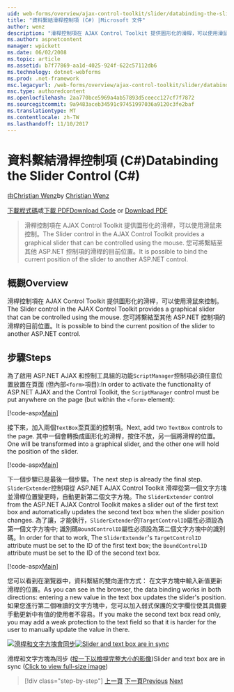 ```yaml
---
uid: web-forms/overview/ajax-control-toolkit/slider/databinding-the-slider-control-cs
title: "資料繫結滑桿控制項 (C#) |Microsoft 文件"
author: wenz
description: "滑桿控制項在 AJAX Control Toolkit 提供圖形化的滑桿，可以使用滑鼠來控制。 這是可以繫結目前 positio..."
ms.author: aspnetcontent
manager: wpickett
ms.date: 06/02/2008
ms.topic: article
ms.assetid: b7f77869-aa1d-4025-924f-622c57112db6
ms.technology: dotnet-webforms
ms.prod: .net-framework
msc.legacyurl: /web-forms/overview/ajax-control-toolkit/slider/databinding-the-slider-control-cs
msc.type: authoredcontent
ms.openlocfilehash: 2aa770bce5969a4ab57893d5ceecc127cf7f7872
ms.sourcegitcommit: 9a9483aceb34591c97451997036a9120c3fe2baf
ms.translationtype: MT
ms.contentlocale: zh-TW
ms.lasthandoff: 11/10/2017
---
```

<a name="databinding-the-slider-control-c"></a><span data-ttu-id="4c744-104">資料繫結滑桿控制項 (C#)</span><span class="sxs-lookup"><span data-stu-id="4c744-104">Databinding the Slider Control (C#)</span></span>
====================
<span data-ttu-id="4c744-105">由[Christian Wenz](https://github.com/wenz)</span><span class="sxs-lookup"><span data-stu-id="4c744-105">by [Christian Wenz](https://github.com/wenz)</span></span>

<span data-ttu-id="4c744-106">[下載程式碼](http://download.microsoft.com/download/9/3/f/93f8daea-bebd-4821-833b-95205389c7d0/Slider0.cs.zip)或[下載 PDF](http://download.microsoft.com/download/2/d/c/2dc10e34-6983-41d4-9c08-f78f5387d32b/slider0CS.pdf)</span><span class="sxs-lookup"><span data-stu-id="4c744-106">[Download Code](http://download.microsoft.com/download/9/3/f/93f8daea-bebd-4821-833b-95205389c7d0/Slider0.cs.zip) or [Download PDF](http://download.microsoft.com/download/2/d/c/2dc10e34-6983-41d4-9c08-f78f5387d32b/slider0CS.pdf)</span></span>

> <span data-ttu-id="4c744-107">滑桿控制項在 AJAX Control Toolkit 提供圖形化的滑桿，可以使用滑鼠來控制。</span><span class="sxs-lookup"><span data-stu-id="4c744-107">The Slider control in the AJAX Control Toolkit provides a graphical slider that can be controlled using the mouse.</span></span> <span data-ttu-id="4c744-108">您可將繫結至其他 ASP.NET 控制項的滑桿的目前位置。</span><span class="sxs-lookup"><span data-stu-id="4c744-108">It is possible to bind the current position of the slider to another ASP.NET control.</span></span>


## <a name="overview"></a><span data-ttu-id="4c744-109">概觀</span><span class="sxs-lookup"><span data-stu-id="4c744-109">Overview</span></span>

<span data-ttu-id="4c744-110">滑桿控制項在 AJAX Control Toolkit 提供圖形化的滑桿，可以使用滑鼠來控制。</span><span class="sxs-lookup"><span data-stu-id="4c744-110">The Slider control in the AJAX Control Toolkit provides a graphical slider that can be controlled using the mouse.</span></span> <span data-ttu-id="4c744-111">您可將繫結至其他 ASP.NET 控制項的滑桿的目前位置。</span><span class="sxs-lookup"><span data-stu-id="4c744-111">It is possible to bind the current position of the slider to another ASP.NET control.</span></span>

## <a name="steps"></a><span data-ttu-id="4c744-112">步驟</span><span class="sxs-lookup"><span data-stu-id="4c744-112">Steps</span></span>

<span data-ttu-id="4c744-113">為了啟用 ASP.NET AJAX 和控制工具組的功能`ScriptManager`控制項必須任意位置放置在頁面 (但內部`<form>`項目):</span><span class="sxs-lookup"><span data-stu-id="4c744-113">In order to activate the functionality of ASP.NET AJAX and the Control Toolkit, the `ScriptManager` control must be put anywhere on the page (but within the `<form>` element):</span></span>

[!code-aspx[Main](databinding-the-slider-control-cs/samples/sample1.aspx)]

<span data-ttu-id="4c744-114">接下來，加入兩個`TextBox`至頁面的控制項。</span><span class="sxs-lookup"><span data-stu-id="4c744-114">Next, add two `TextBox` controls to the page.</span></span> <span data-ttu-id="4c744-115">其中一個會轉換成圖形化的滑桿，按住不放，另一個將滑桿的位置。</span><span class="sxs-lookup"><span data-stu-id="4c744-115">One will be transformed into a graphical slider, and the other one will hold the position of the slider.</span></span>

[!code-aspx[Main](databinding-the-slider-control-cs/samples/sample2.aspx)]

<span data-ttu-id="4c744-116">下一個步驟已是最後一個步驟。</span><span class="sxs-lookup"><span data-stu-id="4c744-116">The next step is already the final step.</span></span> <span data-ttu-id="4c744-117">`SliderExtender`控制項從 ASP.NET AJAX Control Toolkit 滑桿從第一個文字方塊並滑桿位置變更時，自動更新第二個文字方塊。</span><span class="sxs-lookup"><span data-stu-id="4c744-117">The `SliderExtender` control from the ASP.NET AJAX Control Toolkit makes a slider out of the first text box and automatically updates the second text box when the slider position changes.</span></span> <span data-ttu-id="4c744-118">為了讓，才能執行，`SliderExtender`的`TargetControlID`屬性必須設為第一個文字方塊中; 識別碼`BoundControlID`屬性必須設為第二個文字方塊中的識別碼。</span><span class="sxs-lookup"><span data-stu-id="4c744-118">In order for that to work, The `SliderExtender`'s `TargetControlID` attribute must be set to the ID of the first text box; the `BoundControlID` attribute must be set to the ID of the second text box.</span></span>

[!code-aspx[Main](databinding-the-slider-control-cs/samples/sample3.aspx)]

<span data-ttu-id="4c744-119">您可以看到在瀏覽器中，資料繫結的雙向運作方式： 在文字方塊中輸入新值更新滑桿的位置。</span><span class="sxs-lookup"><span data-stu-id="4c744-119">As you can see in the browser, the data binding works in both directions: entering a new value in the text box updates the slider's position.</span></span> <span data-ttu-id="4c744-120">如果您進行第二個唯讀的文字方塊中，您可以加入弱式保護的文字欄位使其具備要手動更新中有值的使用者不容易。</span><span class="sxs-lookup"><span data-stu-id="4c744-120">If you make the second text box read only, you may add a weak protection to the text field so that it is harder for the user to manually update the value in there.</span></span>


<span data-ttu-id="4c744-121">[![滑桿和文字方塊會同步](databinding-the-slider-control-cs/_static/image2.png)](databinding-the-slider-control-cs/_static/image1.png)</span><span class="sxs-lookup"><span data-stu-id="4c744-121">[![Slider and text box are in sync](databinding-the-slider-control-cs/_static/image2.png)](databinding-the-slider-control-cs/_static/image1.png)</span></span>

<span data-ttu-id="4c744-122">滑桿和文字方塊為同步 ([按一下以檢視完整大小的影像](databinding-the-slider-control-cs/_static/image3.png))</span><span class="sxs-lookup"><span data-stu-id="4c744-122">Slider and text box are in sync ([Click to view full-size image](databinding-the-slider-control-cs/_static/image3.png))</span></span>

>[!div class="step-by-step"]
<span data-ttu-id="4c744-123">[上一頁](using-the-slider-control-with-auto-postback-cs.md)
[下一頁](using-the-slider-control-with-auto-postback-vb.md)</span><span class="sxs-lookup"><span data-stu-id="4c744-123">[Previous](using-the-slider-control-with-auto-postback-cs.md)
[Next](using-the-slider-control-with-auto-postback-vb.md)</span></span>
